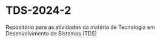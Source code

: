 # TDS-2024-2
Repositório para as atividades da matéria de Tecnologia em Desenvolvimento de Sistemas (TDS)
